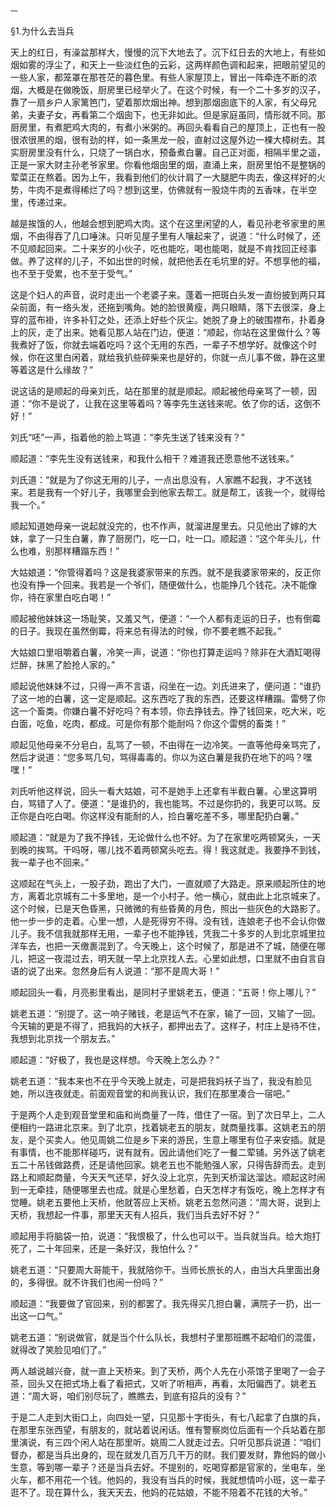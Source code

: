     一 

   §1.为什么去当兵

   天上的红日，有澡盆那样大，慢慢的沉下大地去了。沉下红日去的大地上，有些如烟如雾的浮尘了，和天上一些淡红色的云彩，这两样颜色调和起来，把眼前望见的一些人家，都笼罩在那苍茫的暮色里。有些人家屋顶上，冒出一阵牵连不断的浓烟，大概是在做晚饭，厨房里已经举火了。在这个时候，有一个二十多岁的汉子，靠了一扇乡户人家篱笆门，望着那炊烟出神。想到那烟囱底下的人家，有父母兄弟，夫妻子女，再看第二个烟囱下，也无非如此。但是家庭虽同，情形就不同。那厨房里，有煮肥鸡大肉的，有煮小米粥的。再回头看看自己的屋顶上，正也有一股很浓很黑的烟，很有劲的样，如一条黑龙一般，直射过这屋外边一棵大樟树去。其实厨房里没有什么，只烧了一锅白水，预备煮白薯。自己正对面，相隔半里之遥，正是一家大财主孙老爷家里。你看他烟囱里的烟，直涌上来，厨房里怕不是整锅的荤菜正在熬着。因为上午，我看到他们的伙计肩了一大腿肥牛肉去，像这样好的火势，牛肉不是煮得稀烂了吗？想到这里，仿佛就有一股烧牛肉的五香味，在半空里，传递过来。

   越是挨饿的人，他越会想到肥鸡大肉。这个在这里闲望的人，看见孙老爷家里的黑烟，不由得吞了几口唾沫。只听见屋子里有人嚷起来了，说道：“什么时候了，还不见顺起回来。二十来岁的小伙子，吃也能吃，喝也能喝，就是不肯找回正经事做。养了这样的儿子，不如出世的时候，就把他丢在毛坑里的好。不想享他的福，也不至于受累，也不至于受气。”

   这是个妇人的声音，说时走出一个老婆子来。蓬着一把斑白头发一直纷披到两只耳朵前面，有一络头发，还拖到嘴角。她的脸很黄瘦，两只眼睛，落下去很深，身上穿的蓝布褂，许多补钉之处，还添上好些个灰尘。她脱了身上的破围襟布，扑着身上的灰，走了出来。她看见那人站在门边，便道：“顺起，你站在这里做什么？等我煮好了饭，你就去端着吃吗？这个无用的东西，一辈子不想学好。就像这个时候，你在这里白闲着，就给我扒些碎柴来也是好的，你就一点儿事不做，静在这里等着这是什么缘故？”

   说这话的是顺起的母亲刘氏，站在那里的就是顺起。顺起被他母亲骂了一顿，因道：“你不是说了，让我在这里等着吗？等李先生送钱来呢。依了你的话，这倒不好！”

   刘氏“呸”一声，指着他的脸上骂道：“李先生送了钱来没有？”

   顺起道：“李先生没有送钱来，和我什么相干？难道我还愿意他不送钱来。”

   刘氏道：“就是为了你这无用的儿子，一点出息没有，人家瞧不起我，才不送钱来。若是我有一个好儿子，我哪里会到他家去帮工。就是帮工，该我一个，就得给我一个。”

   顺起知道她母亲一说起就没完的，也不作声，就溜进屋里去。只见他出了嫁的大妹，拿了一只生白薯，靠了厨房门，吃一口，吐一口。顺起道：“这个年头儿，什么也难，别那样糟蹋东西！”

   大姑娘道：“你管得着吗？这是我婆家带来的东西。就不是我婆家带来的，反正你也没有挣一个回来。我若是一个爷们，随便做什么，也能挣几个钱花。决不能像你，待在家里白吃白喝！”

   顺起被他妹妹这一场耻笑，又羞又气，便道：“一个人都有走运的日子，也有倒霉的日子。我现在虽然倒霉，将来总有得法的时候，你不要老瞧不起我。”

   大姑娘口里咀嚼着白薯，冷笑一声，说道：“你也打算走运吗？除非在大酒缸喝得烂醉，抹黑了脸抢人家的。”

   顺起说他妹妹不过，只得一声不言语，闷坐在一边。刘氏进来了，便问道：“谁扔了这一地的白薯，这一定是顺起。这东西吃了我的东西，还要这样糟蹋。雷劈了你这一个畜类。你嫌白薯不好吃吗？有本领，你去挣钱去。挣了钱回来，吃大米，吃白面，吃鱼，吃肉，都成。可是你有那个能耐吗？你这个雷劈的畜类！”

   顺起见他母亲不分皂白，乱骂了一顿，不由得在一边冷笑。一直等他母亲骂完了，然后才说道：“您多骂几句，骂得毒毒的。你以为这白薯是我扔在地下的吗？嘿嘿！”

   刘氏听他这样说，回头一看大姑娘，可不是她手上还拿有半截白薯。心里这算明白，骂错了人了。便道：“是谁扔的，我也能骂。不过是你扔的，我更可以骂。反正你是白吃白喝。你这样没有能耐的人，捡白薯吃差不多，哪里配扔白薯。”

   顺起道：“就是为了我不挣钱，无论做什么也不好。为了在家里吃两顿窝头，一天到晚的挨骂。干吗呀，哪儿找不着两顿窝头吃去。得！我这就走。我要挣不到钱，我一辈子也不回来。”

   这顺起在气头上，一股子劲，跑出了大门，一直就顺了大路走。原来顺起所住的地方，离着北京城有二十多里地，是一个小村子。他一横心，就由此上北京城来了。这个时候，已是天色昏黑，只微微的有些昏黄的月色，照出一些灰色的大路影了。他一步一步的走着。心里一想，人是死得穷不得。没有钱，连娘老子也不会认你做儿子。我不信我就那样无用，一辈子也不能挣钱，凭我二十多岁的人到北京城里拉洋车去，也把一天缴裹混到了。今天晚上，这个时候了，那是进不了城，随便在哪儿，把这一夜混过去，明天就一早上北京找人去。心里如此想，口里就不由自言自语的说了出来。忽然身后有人说道：“那不是周大哥！”

   顺起回头一看，月亮影里看出，是同村子里姚老五，便道：“五哥！你上哪儿？”

   姚老五道：“别提了。这一响子赌钱，老是运气不在家，输了一回，又输了一回。今天输的更是不得了，把我妈的大袄子，都押出去了。这样子，村庄上是待不住，我想到北京找一个朋友去。”

   顺起道：“好极了，我也是这样想。今天晚上怎么办？”

   姚老五道：“我本来也不在乎今天晚上就走，可是把我妈袄子当了，我没有脸见她，所以连夜就走。前面观音堂的和尚我认识，我们在那里凑合一宿吧。”

   于是两个人走到观音堂里和庙和尚商量了一阵，借住了一宿。到了次日早上，二人便相约一路进北京来。到了北京，找着姚老五的朋友，就商量找事。这姚老五的朋友，是个买卖人。他见周姚二位是乡下来的游民，生意上哪里有位子来安插。就是有事情，也不能那样碰巧，说有就有。因此请他们吃了一餐二荤铺。另外送了姚老五二十吊钱做路费，还是请他回家。姚老五也不能勉强人家，只得告辞而去。走到路上和顺起商量，今天天气还早，好久没上北京，先到天桥溜达溜达。顺起这时闹到一无牵挂，随便哪里去也成。就是心里愁着，白天怎样才有饭吃，晚上怎样才有觉睡。姚老五要他上天桥，他就答应上天桥。姚老五忽然问道：“周大哥，说到上天桥，我想起一件事，那里天天有人招兵，我们当兵去好不好？”

   顺起用手将脑袋一拍，说道：“我恨极了，什么也可以干。当兵就当兵。给大炮打死了，二十年回来，还是一条好汉，我怕什么？”

   姚老五道：“只要周大哥能干，我就陪你干。当师长旅长的人，由当大兵里面出身的，多得很。就不许我们也闹一份吗？”

   顺起道：“我要做了官回来，别的都罢了。我先得买几担白薯，满院子一扔，出一出这一口气。”

   姚老五道：“别说做官，就是当个什么队长，我想村子里那班瞧不起咱们的混蛋，就得改了笑脸见咱们了。”

   两人越说越兴奋，就一直上天桥来。到了天桥，两个人先在小茶馆子里喝了一会子茶，回头又在把式场上看了看把式，又听了听相声，再看，太阳偏西了。姚老五道：“周大哥，咱们别尽玩了，瞧瞧去，到底有招兵的没有？”

   于是二人走到大街口上，向四处一望，只见那十字街头，有七八起拿了白旗的兵，在那里东张西望，有朋友的，就站着说闲话。惟有警察岗位后面有一个兵站着在那里演说，有三四个闲人站在那里听。姚周二人就走过去。只听见那兵说道：“咱们督办，都是当兵出身的，现在就发几百万几干万的财。我们要发财，靠他妈的做小生意，等到哪一辈子？还是当兵去好。不提别的，吃喝穿都是官家的，坐电车，坐火车，都不用花一个钱。他妈的，我没有当兵的时候，我就想情吟小班，这一辈子逛不了。现在算什么，我天天去，他妈的花姑娘，不能不陪着不花钱的大爷。”

